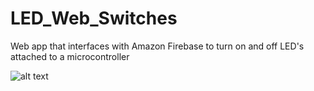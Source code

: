 # LED_Web_Switches
Web app that interfaces with Amazon Firebase to turn on and off LED's attached to a microcontroller

![alt text](https://github.com/422dsolomon/LED_Web_Switches/blob/main/Microcontroller_Circuit.png?raw=true)
